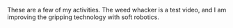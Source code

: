 These are a few of my activities. The weed whacker is a test video, and I am improving the gripping technology with soft robotics.
